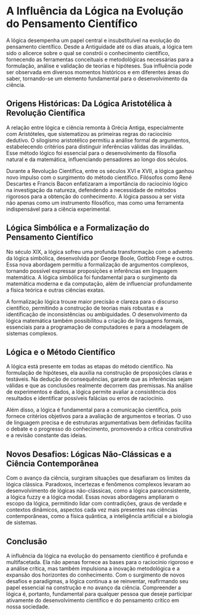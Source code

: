 # A Influência da Lógica na Evolução do Pensamento Científico

A lógica desempenha um papel central e insubstituível na evolução do pensamento científico. Desde a Antiguidade até os dias atuais, a lógica tem sido o alicerce sobre o qual se constrói o conhecimento científico, fornecendo as ferramentas conceituais e metodológicas necessárias para a formulação, análise e validação de teorias e hipóteses. Sua influência pode ser observada em diversos momentos históricos e em diferentes áreas do saber, tornando-se um elemento fundamental para o desenvolvimento da ciência.

## Origens Históricas: Da Lógica Aristotélica à Revolução Científica

A relação entre lógica e ciência remonta à Grécia Antiga, especialmente com Aristóteles, que sistematizou as primeiras regras do raciocínio dedutivo. O silogismo aristotélico permitiu a análise formal de argumentos, estabelecendo critérios para distinguir inferências válidas das inválidas. Esse método lógico foi essencial para o desenvolvimento da filosofia natural e da matemática, influenciando pensadores ao longo dos séculos.

Durante a Revolução Científica, entre os séculos XVI e XVII, a lógica ganhou novo impulso com o surgimento do método científico. Filósofos como René Descartes e Francis Bacon enfatizaram a importância do raciocínio lógico na investigação da natureza, defendendo a necessidade de métodos rigorosos para a obtenção do conhecimento. A lógica passou a ser vista não apenas como um instrumento filosófico, mas como uma ferramenta indispensável para a ciência experimental.

## Lógica Simbólica e a Formalização do Pensamento Científico

No século XIX, a lógica sofreu uma profunda transformação com o advento da lógica simbólica, desenvolvida por George Boole, Gottlob Frege e outros. Essa nova abordagem permitiu a formalização de argumentos complexos, tornando possível expressar proposições e inferências em linguagem matemática. A lógica simbólica foi fundamental para o surgimento da matemática moderna e da computação, além de influenciar profundamente a física teórica e outras ciências exatas.

A formalização lógica trouxe maior precisão e clareza para o discurso científico, permitindo a construção de teorias mais robustas e a identificação de inconsistências ou ambiguidades. O desenvolvimento da lógica matemática também possibilitou a criação de linguagens formais, essenciais para a programação de computadores e para a modelagem de sistemas complexos.

## Lógica e o Método Científico

A lógica está presente em todas as etapas do método científico. Na formulação de hipóteses, ela auxilia na construção de proposições claras e testáveis. Na dedução de consequências, garante que as inferências sejam válidas e que as conclusões realmente decorrem das premissas. Na análise de experimentos e dados, a lógica permite avaliar a consistência dos resultados e identificar possíveis falácias ou erros de raciocínio.

Além disso, a lógica é fundamental para a comunicação científica, pois fornece critérios objetivos para a avaliação de argumentos e teorias. O uso de linguagem precisa e de estruturas argumentativas bem definidas facilita o debate e o progresso do conhecimento, promovendo a crítica construtiva e a revisão constante das ideias.

## Novos Desafios: Lógicas Não-Clássicas e a Ciência Contemporânea

Com o avanço da ciência, surgiram situações que desafiaram os limites da lógica clássica. Paradoxos, incertezas e fenômenos complexos levaram ao desenvolvimento de lógicas não-clássicas, como a lógica paraconsistente, a lógica fuzzy e a lógica modal. Essas novas abordagens ampliaram o escopo da lógica, permitindo lidar com contradições, graus de verdade e contextos dinâmicos, aspectos cada vez mais presentes nas ciências contemporâneas, como a física quântica, a inteligência artificial e a biologia de sistemas.

## Conclusão

A influência da lógica na evolução do pensamento científico é profunda e multifacetada. Ela não apenas fornece as bases para o raciocínio rigoroso e a análise crítica, mas também impulsiona a inovação metodológica e a expansão dos horizontes do conhecimento. Com o surgimento de novos desafios e paradigmas, a lógica continua a se reinventar, reafirmando seu papel essencial na construção e no avanço da ciência. Compreender a lógica é, portanto, fundamental para qualquer pessoa que deseje participar ativamente do desenvolvimento científico e do pensamento crítico em nossa sociedade.